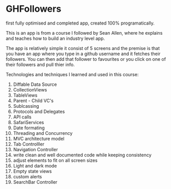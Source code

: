 # GHFollowers
first fully optimised and completed app, created 100% programatically.

This is an app is from a course I followed by Sean Allen, where he explains and teaches how to build an industry level app.

The app is relatively simple it consist of 5 screens and the premise is that you have an app where you type in a github username and it fetches their followers.
You can then add that follower to favourites or you click on one of their followers and pull thier info.

Technologies and techniques I learned and used in this course:
  1. Diffable Data Source
  2. CollectionViews
  3. TableViews
  4. Parent - Child VC's
  5. Sublcassing
  6. Protocols and Delegates
  7. API calls
  8. SafariServices
  9. Date formating
  10. Threading and Concurrency
  11. MVC architecture model
  12. Tab Controlller
  13. Navigation Controller
  14. write clean and well documented code while keeping consistency
  15. adjust elements to fit on all screen sizes
  16. Light and dark mode
  17. Empty state views
  18. custom alerts
  19. SearchBar Controller
